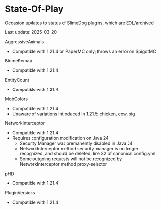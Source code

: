 # State-Of-Play
Occasion updates to status of SlimeDog plugins, which are EOL/archived

Last update: 2025-03-20

AggressiveAnimals
- Compatible with 1.21.4 on PaperMC only; throws an error on SpigotMC

BiomeRemap
- Compatible with 1.21.4

EntityCount
- Compatible with 1.21.4

MobColors
- Compatible with 1.21.4
- Unaware of variations introduced in 1.21.5: chicken, cow, pig

NetworkInterceptor
- Compatible with 1.21.4
- Requires configuration modification on Java 24
  - Security Manager was premanently disabled in Java 24
  - NetworkInterceptor method security-manager is no longer recognized, and should be deleted: line 32 of canonical config.yml
  - Some outgoing requests will not be recognized by NetworkInterceptor method proxy-selector

pHD
- Compatible with 1.21.4

PluginVersions
- Compatible with 1.21.4

